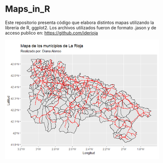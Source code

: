 # Maps_in_R

Este repositorio presenta código que elabora distintos mapas utilizando la libreria de R, ggplot2.
Los archivos utilizados fueron de formato .jason y de acceso publico en:
https://github.com/iderioja

![Carretera](Carretera.png)

